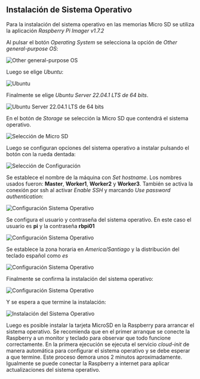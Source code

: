 ## Instalación de Sistema Operativo

Para la instalación del sistema operativo en las memorias Micro SD se utiliza la aplicación *Raspberry Pi Imager v1.7.2* 

Al pulsar el botón *Operating System* se selecciona la opción de *Other general-purpose OS*:

![Other general-purpose OS](img/01.-os-selection_01.png "Other general-purpose OS")

Luego se elige *Ubuntu*:

![Ubuntu](img/01.-os-selection_02.png "Ubuntu")

Finalmente se elige *Ubuntu Server 22.04.1 LTS de 64 bits*.

![Ubuntu Server 22.04.1 LTS de 64 bits](img/01.-os-selection.png "Ubuntu Server 22.04.1 LTS de 64 bits")

En el botón de *Storage* se selección la Micro SD que contendrá el sistema operativo.

![Selección de Micro SD](img/02.-store-selection.png "Selección de Micro SD")

Luego se configuran opciones del sistema operativo a instalar pulsando el botón con la rueda dentada:

![Selección de Configuración](img/03.-config-selection.png "Selección de Configuración")

Se establece el nombre de la máquina con *Set hostname*. Los nombres usados fueron: **Master**, **Worker1**, **Worker2** y **Worker3**. También se activa la conexión por ssh al activar *Enable SSH* y marcando *Use password authentication*:

![Configuración Sistema Operativo](img/04.-imager-config_01.png "Configuración Sistema Operativo")

Se configura el usuario y contraseña del sistema operativo. En este caso el usuario es **pi** y la contraseña **rbpi01** 

![Configuración Sistema Operativo](img/04.-imager-config_02.png "Configuración Sistema Operativo")

Se establece la zona horaria en *America/Santiago* y la distribución del teclado español como *es*

![Configuración Sistema Operativo](img/04.-imager-config_03.png "Configuración Sistema Operativo")

Finalmente se confirma la instalación del sistema operativo:

![Configuración Sistema Operativo](img/05.-imager_confirm.png "Configuración Sistema Operativo")

Y se espera a que termine la instalación:

![Instalación del Sistema Operativo](img/06.-imager_working.png "Instalación del Sistema Operativo")

Luego es posible instalar la tarjeta MicroSD en la Raspberry para arrancar el sistema operativo. Se recomienda que en el primer arranque se conecte la Raspberry a un monitor y teclado para observar que todo funcione correctamente. En la primera ejecución se ejecuta el servicio *cloud-init* de manera automática para configurar el sistema operativo y se debe esperar a que termine. Este proceso demora unos 2 minutos aproximadamente. Igualmente se puede conectar la Raspberry a internet para aplicar actualizaciones del sistema operativo.